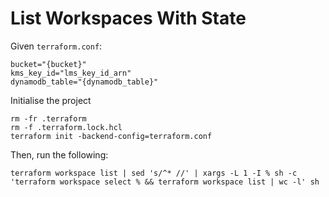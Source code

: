 # List Workspaces With State

Given `terraform.conf`:

```properties
bucket="{bucket}"
kms_key_id="lms_key_id_arn"
dynamodb_table="{dynamodb_table}"
```

Initialise the project

```shell
rm -fr .terraform
rm -f .terraform.lock.hcl
terraform init -backend-config=terraform.conf
```

Then, run the following: 

```
terraform workspace list | sed 's/^* //' | xargs -L 1 -I % sh -c 'terraform workspace select % && terraform workspace list | wc -l' sh
```
